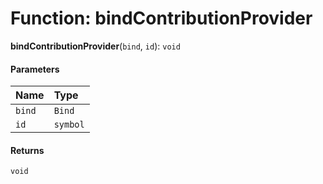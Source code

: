 # Function: bindContributionProvider

**bindContributionProvider**(`bind`, `id`): `void`

#### Parameters

| Name | Type |
| :------ | :------ |
| `bind` | `Bind` |
| `id` | `symbol` |

#### Returns

`void`
